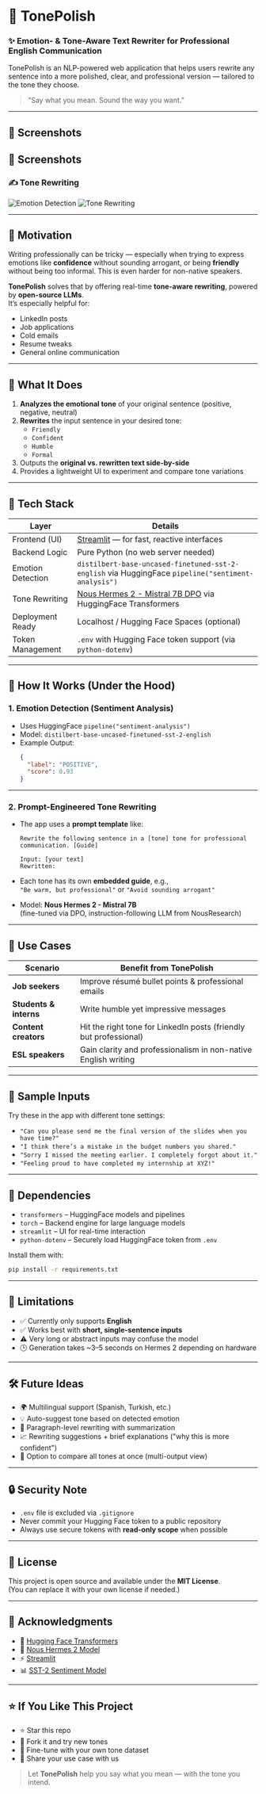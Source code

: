 # 📝 TonePolish  
### ✨ Emotion- & Tone-Aware Text Rewriter for Professional English Communication

TonePolish is an NLP-powered web application that helps users rewrite any sentence into a more polished, clear, and professional version — tailored to the tone they choose.

> “Say what you mean. Sound the way you want.”

---

## 🎨 Screenshots

## 🎨 Screenshots

### ✍️ Tone Rewriting
![Emotion Detection](Demo/TonePolish-Demo-1.png)
![Tone Rewriting](Demo/TonePolish-Demo-2.png)

---

## 🧠 Motivation

Writing professionally can be tricky — especially when trying to express emotions like **confidence** without sounding arrogant, or being **friendly** without being too informal. This is even harder for non-native speakers.

**TonePolish** solves that by offering real-time **tone-aware rewriting**, powered by **open-source LLMs**.  
It’s especially helpful for:
- LinkedIn posts
- Job applications
- Cold emails
- Resume tweaks
- General online communication

---

## 🚀 What It Does

1. **Analyzes the emotional tone** of your original sentence (positive, negative, neutral)  
2. **Rewrites** the input sentence in your desired tone:
   - `Friendly`
   - `Confident`
   - `Humble`
   - `Formal`
3. Outputs the **original vs. rewritten text side-by-side**
4. Provides a lightweight UI to experiment and compare tone variations

---

## 🧱 Tech Stack

| Layer              | Details |
|--------------------|---------|
| Frontend (UI)      | [Streamlit](https://streamlit.io/) — for fast, reactive interfaces |
| Backend Logic      | Pure Python (no web server needed) |
| Emotion Detection  | `distilbert-base-uncased-finetuned-sst-2-english` via HuggingFace `pipeline("sentiment-analysis")` |
| Tone Rewriting     | [Nous Hermes 2 - Mistral 7B DPO](https://huggingface.co/NousResearch/Nous-Hermes-2-Mistral-7B-DPO) via HuggingFace Transformers |
| Deployment Ready   | Localhost / Hugging Face Spaces (optional) |
| Token Management   | `.env` with Hugging Face token support (via `python-dotenv`) |

---

## 🧠 How It Works (Under the Hood)

### 1. Emotion Detection (Sentiment Analysis)

- Uses HuggingFace `pipeline("sentiment-analysis")`
- Model: `distilbert-base-uncased-finetuned-sst-2-english`
- Example Output:
  ```json
  {
    "label": "POSITIVE",
    "score": 0.93
  }
  ```

---

### 2. Prompt-Engineered Tone Rewriting

- The app uses a **prompt template** like:

  ```
  Rewrite the following sentence in a [tone] tone for professional communication. [Guide]

  Input: [your text]
  Rewritten:
  ```

- Each tone has its own **embedded guide**, e.g.,  
  `"Be warm, but professional"` or `"Avoid sounding arrogant"`

- Model: **Nous Hermes 2 - Mistral 7B**  
  (fine-tuned via DPO, instruction-following LLM from NousResearch)

---

## 🎯 Use Cases

| Scenario                  | Benefit from TonePolish                                      |
|--------------------------|---------------------------------------------------------------|
| **Job seekers**          | Improve résumé bullet points & professional emails            |
| **Students & interns**   | Write humble yet impressive messages                          |
| **Content creators**     | Hit the right tone for LinkedIn posts (friendly but professional) |
| **ESL speakers**         | Gain clarity and professionalism in non-native English writing |

---

## 🧪 Sample Inputs

Try these in the app with different tone settings:

- `"Can you please send me the final version of the slides when you have time?"`
- `"I think there’s a mistake in the budget numbers you shared."`
- `"Sorry I missed the meeting earlier. I completely forgot about it."`
- `"Feeling proud to have completed my internship at XYZ!"`

---

## 🧰 Dependencies

- `transformers` – HuggingFace models and pipelines  
- `torch` – Backend engine for large language models  
- `streamlit` – UI for real-time interaction  
- `python-dotenv` – Securely load HuggingFace token from `.env`


Install them with:

```bash
pip install -r requirements.txt
```

---

## 🚧 Limitations

- ✅ Currently only supports **English**
- ✅ Works best with **short, single-sentence inputs**
- ⚠️ Very long or abstract inputs may confuse the model
- 🕒 Generation takes ~3–5 seconds on Hermes 2 depending on hardware

---

## 🛠️ Future Ideas

- 🌍 Multilingual support (Spanish, Turkish, etc.)
- 💡 Auto-suggest tone based on detected emotion
- 📄 Paragraph-level rewriting with summarization
- 📈 Rewriting suggestions + brief explanations ("why this is more confident")
- 🔁 Option to compare all tones at once (multi-output view)

---

## 🔒 Security Note

- `.env` file is excluded via `.gitignore`
- Never commit your Hugging Face token to a public repository
- Always use secure tokens with **read-only scope** when possible

---

## 📃 License

This project is open source and available under the **MIT License**.  
(You can replace it with your own license if needed.)

---

## 🙌 Acknowledgments

- 🤗 [Hugging Face Transformers](https://huggingface.co/transformers/)
- 🧠 [Nous Hermes 2 Model](https://huggingface.co/NousResearch/Nous-Hermes-2-Mistral-7B-DPO)
- ⚡ [Streamlit](https://streamlit.io/)
- 📊 [SST-2 Sentiment Model](https://huggingface.co/distilbert-base-uncased-finetuned-sst-2-english)

---

## ⭐️ If You Like This Project

- ⭐ Star this repo  
- 🍴 Fork it and try new tones  
- 🧪 Fine-tune with your own tone dataset  
- 💬 Share your use case with us  

> Let **TonePolish** help you say what you mean — with the tone you intend.

